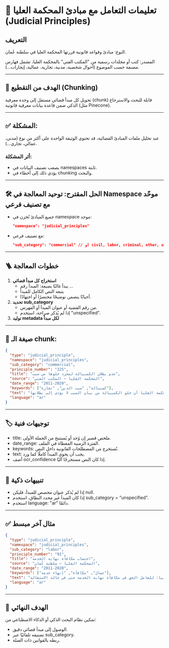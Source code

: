 # 📘 تعليمات التعامل مع مبادئ المحكمة العليا (Judicial Principles)

## التعريف
النوع: مبادئ وقواعد قانونية قررتها المحكمة العليا في سلطنة عُمان.

المصدر: كتب أو مجلدات رسمية من "المكتب الفني" بالمحكمة العليا، تشمل فهارس مصنفة حسب الموضوع (أحوال شخصية، مدنية، تجارية، عمالية، إيجارات…).

---

## 🧩 الهدف من التقطيع (Chunking)
تحويل كل مبدأ قضائي مستقل إلى وحدة معرفية (chunk) قابلة للبحث والاسترجاع الذكي ضمن قاعدة بيانات معرفية قانونية (مثل Pinecone).

---

## ✅ المشكلة:
عند تحليل ملفات المبادئ القضائية، قد تحتوي الوثيقة الواحدة على أكثر من نوع (مدني، عمالي، تجاري...).

### أثر المشكلة:
- يصعب تصنيف البيانات في namespaces ثابتة.
- يؤدي ذلك إلى أخطاء في chunking والبحث.

---

## 🛠️ الحل المقترح: توحيد المعالجة في Namespace موحّد مع تصنيف فرعي
- جميع المبادئ تُخزن في namespace موحد:
  ```json
  "namespace": "judicial_principles"
  ```
- مع تصنيف فرعي:
  ```json
  "sub_category": "commercial" // أو civil, labor, criminal, other, unspecified
  ```

---

## 🪜 خطوات المعالجة
1. **استخراج كل مبدأ قضائي**
   - يبدأ غالبًا بصيغة: المبدأ رقم ...
   - يتبعه النص الكامل للمبدأ
   - أحيانًا يتضمن توضيحًا مختصرًا أو اجتهادًا.
2. **تحديد sub_category**
   - من رقم القضية أو عنوان المبدأ أو الفهرس.
   - إذا لم يُذكر صراحة، استخدم "unspecified".
3. **توليد metadata لكل مبدأ**

---

## 🧾 صيغة الـ chunk:
```json
{
  "type": "judicial_principle",
  "namespace": "judicial_principles",
  "sub_category": "commercial",
  "principle_number": "225",
  "title": "عدم بطلان الكمبيالة لمجرد خلوها من سبب",
  "source": "المحكمة العليا – المكتب الفني",
  "date_range": "2011-2020",
  "keywords": ["كمبيالة", "سبب الدين", "تجارة"],
  "text": "قررت المحكمة العليا أن خلو الكمبيالة من بيان السبب لا يؤدي إلى بطلانها...",
  "language": "ar"
}
```

---

## 🏷️ توجيهات فنية
- title: ملخص قصير إن وُجد أو يُستنتج من الجملة الأولى.
- date_range: الفترة الزمنية المغطاة في الملف.
- keywords: تُستخرج من المصطلحات القانونية داخل النص.
- text: يجب أن يحوي المبدأ كاملًا كما ورد.
- أضف ocr_confidence إذا كان النص مستخرجًا آليًا.

---

## 🧠 تنبيهات ذكية
- إذا لم يُذكر عنوان مخصص للمبدأ، فليكن null.
- إذا كان المبدأ غير محدد النطاق، استخدم sub_category = "unspecified".
- استخدم language: "ar" دائمًا.

---

## ✅ مثال آخر مبسط
```json
{
  "type": "judicial_principle",
  "namespace": "judicial_principles",
  "sub_category": "labor",
  "principle_number": "91",
  "title": "احتساب مكافأة نهاية الخدمة",
  "source": "المحكمة العليا – سلطنة عُمان",
  "date_range": "2011-2020",
  "keywords": ["عمال", "مكافأة", "إنهاء خدمة"],
  "text": "مبدأ المحكمة العليا: للعامل الحق في مكافأة نهاية الخدمة حتى في حالة الاستقالة...",
  "language": "ar"
}
```

---

## 🎯 الهدف النهائي
تمكين نظام البحث الذكي أو الذكاء الاصطناعي من:
- الوصول إلى مبدأ قضائي دقيق.
- تصنيفه تلقائيًا عبر sub_category.
- ربطه بالقوانين ذات الصلة.
